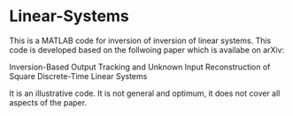# Linear-Systems
This is a MATLAB code for inversion of inversion of linear systems. This code is developed based on the follwoing paper which is availabe on arXiv:


Inversion-Based Output Tracking and Unknown Input Reconstruction of Square Discrete-Time Linear Systems


It is an illustrative code. It is not general and optimum, it does not cover all aspects of the paper. 
